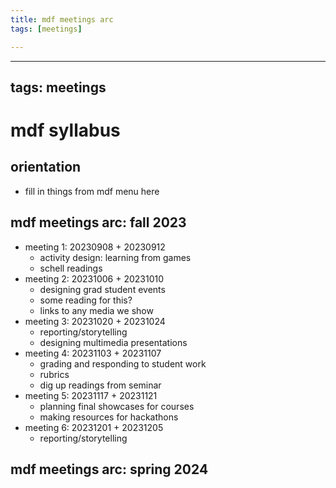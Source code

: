 ```yaml
---
title: mdf meetings arc
tags: [meetings]

---
```


---
tags: meetings
---

# mdf syllabus

## orientation
* fill in things from mdf menu here

## mdf meetings arc: fall 2023
* meeting 1: 20230908 + 20230912
    * activity design: learning from games
    * schell readings
* meeting 2: 20231006 + 20231010
     * designing grad student events
     * some reading for this?
     * links to any media we show
* meeting 3: 20231020 + 20231024
    * reporting/storytelling
    * designing multimedia presentations
* meeting 4: 20231103 + 20231107
    * grading and responding to student work
    * rubrics
    * dig up readings from seminar
* meeting 5: 20231117 + 20231121
    * planning final showcases for courses
    * making resources for hackathons
* meeting 6: 20231201 + 20231205
    * reporting/storytelling

## mdf meetings arc: spring 2024

